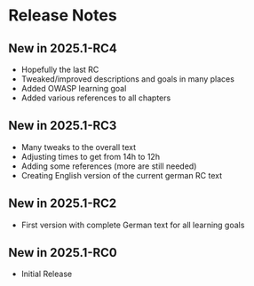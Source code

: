 # Release Notes

## New in 2025.1-RC4

- Hopefully the last RC
- Tweaked/improved descriptions and goals in many places
- Added OWASP learning goal
- Added various references to all chapters

## New in 2025.1-RC3

- Many tweaks to the overall text
- Adjusting times to get from 14h to 12h
- Adding some references (more are still needed)
- Creating English version of the current german RC text

## New in 2025.1-RC2

- First version with complete German text for all learning goals

## New in 2025.1-RC0

- Initial Release
